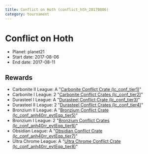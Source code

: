 ```yaml
---
title: Conflict on Hoth (conflict_hth_20170806)
category: tournament
---
```

# Conflict on Hoth

  * Planet: planet21
  * Start date: 2017-08-06
  * End date: 2017-08-11

## Rewards

  * Carbonite II League: A "[Carbonite Conflict Crate (lc_conf_tier1)](lc_conf_tier1.html)"
  * Carbonite I League: 2 "[Carbonite Conflict Crates (lc_conf_tier2)](lc_conf_tier2.html)"
  * Durasteel I League: A "[Durasteel Conflict Crate (lc_conf_tier3)](lc_conf_tier3.html)"
  * Durasteel II League: 2 "[Durasteel Conflict Crates (lc_conf_tier4)](lc_conf_tier4.html)"
  * Bronzium II League: A "[Bronzium Conflict Crate (lc_conf_anh40rr_evtEqp_tier5)](lc_conf_anh40rr_evtEqp_tier5.html)"
  * Bronzium I League: 2 "[Bronzium Conflict Crates (lc_conf_anh40rr_evtEqp_tier6)](lc_conf_anh40rr_evtEqp_tier6.html)"
  * Obsidian League: A "[Obsidian Conflict Crate (lc_conf_anh40rr_evtEqp_tier7)](lc_conf_anh40rr_evtEqp_tier7.html)"
  * Ultra Chrome League: A "[Ultra Chrome Conflict Crate (lc_conf_anh40rr_evtEqp_tier8)](lc_conf_anh40rr_evtEqp_tier8.html)"
